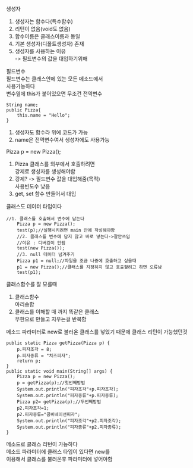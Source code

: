 생성자
1. 생성자는 함수다(특수함수)
2. 리턴이 없음(void도 없음)
3. 함수이름은 클래스이름과 동일
4. 기본 생성자(디폴트생성자) 존재
5. 생성자를 사용하는 이유  
-> 필드변수의 값을 대입하기위해

필드변수  
필드변수는 클래스안에 있는 모든 메소드에서  
사용가능하다  
변수옆에 this가 붙어있으면 무조건 전역변수


    String name;
    public Pizza{
        this.name = "Hello";
    }
1. 생성자도 함수라 위에 코드가 가능
2. name은 전역변수여서 생성자에도 사용가능


Pizza p = new Pizza();
1. Pizza 클래스를 외부에서 호출하려면  
 강제로 생성자를 생성해야함
2. 강제? -> 필드변수 값을 대입해줌(목적)  
사용빈도수 낮음
3. get, set 함수 만들어서 대입

클래스도 데이터 타입이다

    //1. 클래스를 호출해서 변수에 담는다
		Pizza p = new Pizza();
		test(p);//실행시키려면 main 안에 작성해야함
		//2. 클래스를 변수에 담지 않고 바로 넣는다->잘안쓰임
		//이유 : 디버깅이 안됨
		test(new Pizza());
		//3. null 데이터 넘겨주기
		Pizza p1 = null;//파일을 조금 나중에 호출하고 싶을때
		p1 = new Pizza();//클래스를 지정하지 않고 호출할려고 하면 오류남
		test(p1);

클래스함수를 잘 모를때
1. 클래스함수  
아리송함  
2. 클래스를 이해할 때 까지 똑같은 클래스  
  무한으로 만들고 지우는걸 반복함

메소드 파라미터로 new로 불러온 클래스를 넣었기 때문에 클래스 리턴이 가능했던것

    public static Pizza getPizza(Pizza p) {
		p.피자조각 = 8;
		p.피자종류 = "치즈피자";
		return p;
	}
	public static void main(String[] args) {
		Pizza p = new Pizza();
		p = getPizza(p);//첫번째방법
		System.out.println("피자조각"+p.피자조각);
		System.out.println("피자종류"+p.피자종류);
		Pizza p2= getPizza(p);//두번째방법
		p2.피자조각=1;
		p2.피자종류="콤비네이션피자";
		System.out.println("피자조각"+p2.피자조각);
		System.out.println("피자종류"+p2.피자종류);
	}

메소드로 클래스 리턴이 가능하다  
메소드 파라미터에 클래스 타입이 있다면 new를  
이용해서 클래스를 불러온후 파라미터에 넣어야함